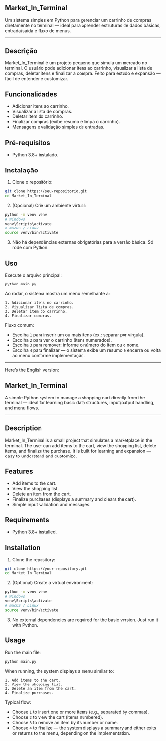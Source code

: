## Market_In_Terminal

Um sistema simples em Python para gerenciar um carrinho de compras diretamente no terminal — ideal para aprender estruturas de dados básicas, entrada/saída e fluxo de menus.

---

## Descrição

Market_In_Terminal é um projeto pequeno que simula um mercado no terminal. O usuário pode adicionar itens ao carrinho, visualizar a lista de compras, deletar itens e finalizar a compra. Feito para estudo e expansão — fácil de entender e customizar.

## Funcionalidades

* Adicionar itens ao carrinho.
* Visualizar a lista de compras.
* Deletar item do carrinho.
* Finalizar compras (exibe resumo e limpa o carrinho).
* Mensagens e validação simples de entradas.

## Pré-requisitos

* Python 3.8+ instalado.

## Instalação

1. Clone o repositório:

```bash
git clone https://seu-repositorio.git
cd Market_In_Terminal
```

2. (Opcional) Crie um ambiente virtual:

```bash
python -m venv venv
# Windows
venv\Scripts\activate
# macOS / Linux
source venv/bin/activate
```

3. Não há dependências externas obrigatórias para a versão básica. Só rode com Python.

## Uso

Execute o arquivo principal:

```bash
python main.py
```

Ao rodar, o sistema mostra um menu semelhante a:

```text
1. Adicionar itens no carrinho.
2. Visualizar lista de compras.
3. Deletar item do carrinho.
4. Finalizar compras.
```

Fluxo comum:

* Escolha `1` para inserir um ou mais itens (ex.: separar por vírgula).
* Escolha `2` para ver o carrinho (itens numerados).
* Escolha `3` para remover: informe o número do item ou o nome.
* Escolha `4` para finalizar — o sistema exibe um resumo e encerra ou volta ao menu conforme implementação.

---

Here’s the English version:


## Market\_In\_Terminal

A simple Python system to manage a shopping cart directly from the terminal — ideal for learning basic data structures, input/output handling, and menu flows.

---

## Description

Market\_In\_Terminal is a small project that simulates a marketplace in the terminal. The user can add items to the cart, view the shopping list, delete items, and finalize the purchase.
It is built for learning and expansion — easy to understand and customize.

## Features

* Add items to the cart.
* View the shopping list.
* Delete an item from the cart.
* Finalize purchases (displays a summary and clears the cart).
* Simple input validation and messages.

## Requirements

* Python 3.8+ installed.

## Installation

1. Clone the repository:

```bash
git clone https://your-repository.git
cd Market_In_Terminal
```

2. (Optional) Create a virtual environment:

```bash
python -m venv venv
# Windows
venv\Scripts\activate
# macOS / Linux
source venv/bin/activate
```

3. No external dependencies are required for the basic version. Just run it with Python.

## Usage

Run the main file:

```bash
python main.py
```

When running, the system displays a menu similar to:

```text
1. Add items to the cart.
2. View the shopping list.
3. Delete an item from the cart.
4. Finalize purchases.
```

Typical flow:

* Choose `1` to insert one or more items (e.g., separated by commas).
* Choose `2` to view the cart (items numbered).
* Choose `3` to remove an item by its number or name.
* Choose `4` to finalize — the system displays a summary and either exits or returns to the menu, depending on the implementation.

